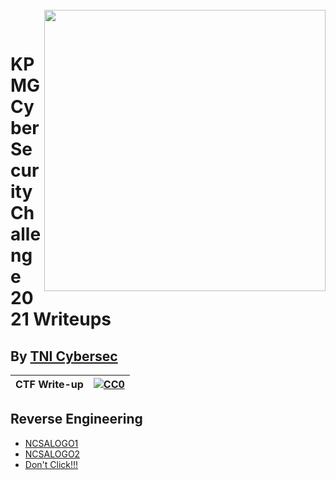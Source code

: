 <br>
<img align="right" src="https://imgur.com/SN6ZqUt.png" width="450"></img>
<p align="center">
</br>	

# KPMG Cyber Security Challenge 2021 Writeups
## By [TNI Cybersec](https://tni-cybersec.github.io)
|CTF Write-up|[![CC0](https://licensebuttons.net/p/zero/1.0/88x31.png)](https://creativecommons.org/publicdomain/zero/1.0/)|
|----|----|

## Reverse Engineering

- [NCSALOGO1](https://github.com/TNI-Cybersec/KPMG_Cyber_Security_Challenge_2021_Writeups/blob/main/KPMG2021/Reverse%20Engineering/Namek)
- [NCSALOGO2](https://github.com/TNI-Cybersec/KPMG_Cyber_Security_Challenge_2021_Writeups/tree/main/KPMG2021/Reverse%20Engineering/Shabondy)
- [Don't Click!!!](https://bit.ly/3b3hAhH)
